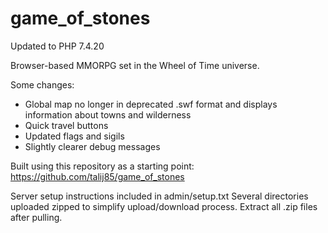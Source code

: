 # game_of_stones


Updated to PHP 7.4.20


Browser-based MMORPG set in the Wheel of Time universe. 

Some changes:
- Global map no longer in deprecated .swf format and displays information about towns and wilderness
- Quick travel buttons
- Updated flags and sigils
- Slightly clearer debug messages

 
Built using this repository as a starting point:
https://github.com/talij85/game_of_stones

Server setup instructions included in admin/setup.txt
Several directories uploaded zipped to simplify upload/download process. Extract all .zip files after pulling.


